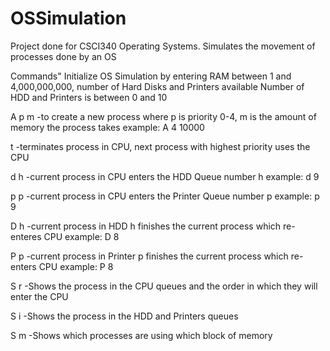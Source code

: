 # OSSimulation
Project done for CSCI340 Operating Systems. Simulates the movement of processes  done by an OS

Commands"
Initialize OS Simulation by entering RAM between 1 and 4,000,000,000, number of Hard Disks and Printers available
Number of HDD and Printers is between 0 and 10

A p m -to create a new process where p is priority 0-4, m is the amount of memory the process takes
example: A 4 10000

t -terminates process in CPU, next process with highest priority uses the CPU

d h -current process in CPU enters the HDD Queue number h
example: d 9

p p -current process in CPU enters the Printer Queue number p
example: p 9

D h -current process in HDD h finishes the current process which re-enteres CPU
example: D 8

P p -current process in Printer p finishes the current process which re-enters CPU
example: P 8

S r -Shows the process in the CPU queues and the order in which they will enter the CPU

S i -Shows the process in the HDD and Printers queues

S m -Shows which processes are using which block of memory

